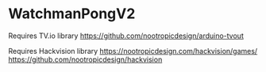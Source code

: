 # WatchmanPongV2

Requires TV.io library
https://github.com/nootropicdesign/arduino-tvout

Requires Hackvision library
https://nootropicdesign.com/hackvision/games/
https://github.com/nootropicdesign/hackvision

